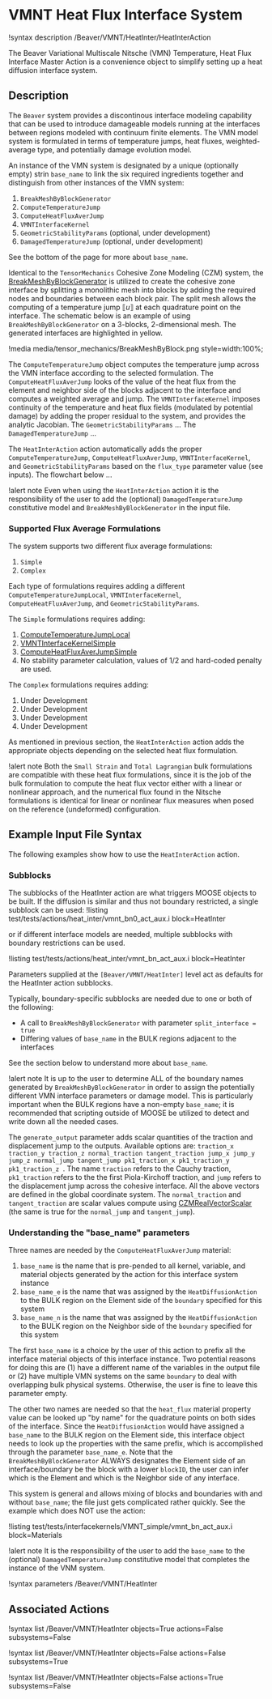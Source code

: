 # VMNT Heat Flux Interface System

!syntax description /Beaver/VMNT/HeatInter/HeatInterAction

The Beaver Variational Multiscale Nitsche (VMN) Temperature, Heat Flux Interface Master Action is a convenience object to simplify setting up a heat diffusion interface system.

## Description

The `Beaver` system provides a discontinous interface modeling capability that can be used to introduce damageable models running at the interfaces between regions modeled with continuum finite elements. The VMN model system is formulated in terms of temperature jumps, heat fluxes, weighted-average type, and potentially damage evolution model. 

An instance of the VMN system is designated by a unique (optionally empty) strin `base_name` to link the six required ingredients together and distinguish from other instances of the VMN system:

1. `BreakMeshByBlockGenerator`
2. `ComputeTemperatureJump`
3. `ComputeHeatFluxAverJump`
4. `VMNTInterfaceKernel`
5. `GeometricStabilityParams` (optional, under development)
6. `DamagedTemperatureJump` (optional, under development)

See the bottom of the page for more about `base_name`.

Identical to the `TensorMechanics` Cohesive Zone Modeling (CZM) system, the [BreakMeshByBlockGenerator](BreakMeshByBlockGenerator.md) is utilized to create the cohesive zone interface  by splitting a monolithic mesh into blocks by adding the required nodes and boundaries between each block pair. The split mesh allows the computing of a temperature jump $\llbracket u \rrbracket$ at each quadrature point on the interface. The schematic below is an example of using `BreakMeshByBlockGenerator` on a 3-blocks, 2-dimensional mesh. The generated interfaces are highlighted in yellow.

!media media/tensor_mechanics/BreakMeshByBlock.png style=width:100%;

The `ComputeTemperatureJump` object computes the temperature jump across the VMN interface according to the selected formulation. 
The `ComputeHeatFluxAverJump` looks of the value of the heat flux from the element and neighbor side of the blocks adjacent to the interface and computes a weighted average and jump.
The `VMNTInterfaceKernel` imposes continuity of the temperature and heat flux fields (modulated by potential damage) by adding the proper residual to the system, and provides the analytic Jacobian.
The `GeometricStabilityParams` ...
The `DamagedTemperatureJump` ...

The `HeatInterAction` action automatically adds the proper `ComputeTemperatureJump`, `ComputeHeatFluxAverJump`, `VMNTInterfaceKernel`, and `GeometricStabilityParams` based on the `flux_type` parameter value (see inputs).
The flowchart below ...



!alert note
Even when using the `HeatInterAction` action it is the responsibility of the user to add the (optional) `DamagedTemperatureJump` constitutive model and `BreakMeshByBlockGenerator` in the input file.

### Supported Flux Average Formulations

The system supports two different flux average formulations:

1. `Simple`
2. `Complex`

Each type of formulations requires adding a different `ComputeTemperatureJumpLocal`, `VMNTInterfaceKernel`, `ComputeHeatFluxAverJump`, and `GeometricStabilityParams`.

The `Simple` formulations requires adding:

1. [ComputeTemperatureJumpLocal](ComputeTemperatureJumpLocal.md)
2. [VMNTInterfaceKernelSimple](VMNTInterfaceKernelSimple.md)
3. [ComputeHeatFluxAverJumpSimple](ComputeHeatFluxAverJumpSimple.md)
4. No stability parameter calculation, values of 1/2 and hard-coded penalty are used.

The `Complex` formulations requires adding:

1. Under Development
2. Under Development
3. Under Development
4. Under Development

As mentioned in previous section, the `HeatInterAction` action adds the appropriate objects depending on the selected heat flux formulation.

!alert note
Both the `Small Strain` and `Total Lagrangian` bulk formulations are compatible with these heat flux formulations, since it is the job of the bulk formulation to compute the heat flux vector either with a linear or nonlinear approach, and the numerical flux found in the Nitsche formulations is identical for linear or nonlinear flux measures when posed on the reference (undeformed) configuration.

## Example Input File Syntax

The following examples show how to use the `HeatInterAction` action.

### Subblocks

The subblocks of the HeatInter action are what triggers MOOSE objects to be built.
If the diffusion is similar and thus not boundary restricted, a single subblock can be used:
!listing test/tests/actions/heat_inter/vmnt_bn0_act_aux.i block=HeatInter

or if different interface models are needed, multiple subblocks with 
boundary restrictions can be used.

!listing test/tests/actions/heat_inter/vmnt_bn_act_aux.i block=HeatInter

Parameters supplied at the `[Beaver/VMNT/HeatInter]` level act as
defaults for the HeatInter action subblocks.

Typically, boundary-specific subblocks are needed due to one or both of the following:

- A call to `BreakMeshByBlockGenerator` with parameter `split_interface = true`
- Differing values of `base_name` in the BULK regions adjacent to the interfaces

See the section below to understand more about `base_name`.

!alert note
It is up to the user to determine ALL of the boundary names generated by `BreakMeshByBlockGenerator` in order to assign the potentially different VMN interface parameters or damage model. This is particularly important when the BULK regions have a non-empty `base_name`; it is recommended that scripting outside of MOOSE be utilized to detect and write down all the needed cases.

The `generate_output` parameter adds scalar quantities of the traction and displacement jump to the outputs. Available options are: `traction_x traction_y traction_z normal_traction tangent_traction jump_x jump_y jump_z normal_jump tangent_jump pk1_traction_x pk1_traction_y pk1_traction_z `.
The name `traction` refers to the Cauchy traction, `pk1_traction` refers to the the first Piola-Kirchoff traction, and `jump` refers to the displacement jump across the cohesive interface. All the above vectors are defined in the global coordinate system.
The `normal_traction` and `tangent_traction` are scalar values compute using [CZMRealVectorScalar](CZMRealVectorScalar.md) (the same is true for the `normal_jump` and `tangent_jump`).

### Understanding the "base_name" parameters

Three names are needed by the `ComputeHeatFluxAverJump` material:

1. `base_name` is the name that is pre-pended to all kernel, variable, and material objects generated by the action for this interface system instance
2. `base_name_e` is the name that was assigned by the `HeatDiffusionAction` to the BULK region on the Element side of the `boundary` specified for this system
3. `base_name_n` is the name that was assigned by the `HeatDiffusionAction` to the BULK region on the Neighbor side of the `boundary` specified for this system

The first `base_name` is a choice by the user of this action to prefix all the interface material objects of this interface instance. Two potential reasons for doing this are (1) have a different name of the variables in the output file or (2) have multiple VMN systems on the same `boundary` to deal with overlapping bulk physical systems. Otherwise, the user is fine to leave this parameter empty.

The other two names are needed so that the `heat_flux` material property value can be looked up "by name" for the quadrature points on both sides of the interface. Since the `HeatDiffusionAction` would have assigned a `base_name` to the BULK region on the Element side, this interface object needs to look up the properties with the same prefix, which is accomplished through the parameter `base_name_e`. Note that the `BreakMeshByBlockGenerator` ALWAYS designates the Element side of an interface/boundary be the block with a lower `blockID`, the user can infer which is the Element and which is the Neighbor side of any interface.

This system is general and allows mixing of blocks and boundaries with and without `base_name`; the file just gets complicated rather quickly. See the example which does NOT use the action:

!listing test/tests/interfacekernels/VMNT_simple/vmnt_bn_act_aux.i block=Materials

!alert note
It is the responsibility of the user to add the `base_name` to the (optional) `DamagedTemperatureJump` constitutive model that completes the instance of the VNM system.

!syntax parameters /Beaver/VMNT/HeatInter

## Associated Actions

!syntax list /Beaver/VMNT/HeatInter objects=True actions=False subsystems=False

!syntax list /Beaver/VMNT/HeatInter objects=False actions=False subsystems=True

!syntax list /Beaver/VMNT/HeatInter objects=False actions=True subsystems=False
